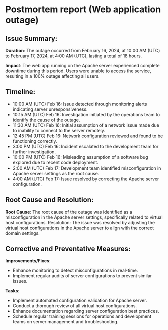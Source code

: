 # Postmortem report (Web application outage)

## Issue Summary:

**Duration**: The outage occurred from February 16, 2024, at 10:00 AM (UTC) to February 17, 2024, at 4:00 AM (UTC), lasting a total of 18 hours.

**Impac**t: The web app running on the Apache server experienced complete downtime during this period. Users were unable to access the service, resulting in a 100% outage affecting all users.

## Timeline:

- 10:00 AM (UTC) Feb 16: Issue detected through monitoring alerts indicating server unresponsiveness.
- 10:15 AM (UTC) Feb 16: Investigation initiated by the operations team to identify the cause of the outage.
- 11:30 AM (UTC) Feb 16: Initial assumption of a network issue made due to inability to connect to the server remotely.
- 12:45 PM (UTC) Feb 16: Network configuration reviewed and found to be functioning correctly.
- 3:00 PM (UTC) Feb 16: Incident escalated to the development team for further investigation.
- 10:00 PM (UTC) Feb 16: Misleading assumption of a software bug explored due to recent code deployment.
- 2:00 AM (UTC) Feb 17: Development team identified misconfiguration in Apache server settings as the root cause.
- 4:00 AM (UTC) Feb 17: Issue resolved by correcting the Apache server configuration.

## Root Cause and Resolution:

**Root Cause**: The root cause of the outage was identified as a misconfiguration in the Apache server settings, specifically related to virtual host configurations.
Resolution: The issue was resolved by adjusting the virtual host configurations in the Apache server to align with the correct domain settings.

## Corrective and Preventative Measures:

**Improvements/Fixes**:

- Enhance monitoring to detect misconfigurations in real-time.
- Implement regular audits of server configurations to prevent similar issues.

**Tasks**:
- Implement automated configuration validation for Apache server.
- Conduct a thorough review of all virtual host configurations.
- Enhance documentation regarding server configuration best practices.
- Schedule regular training sessions for operations and development teams on server management and troubleshooting.

